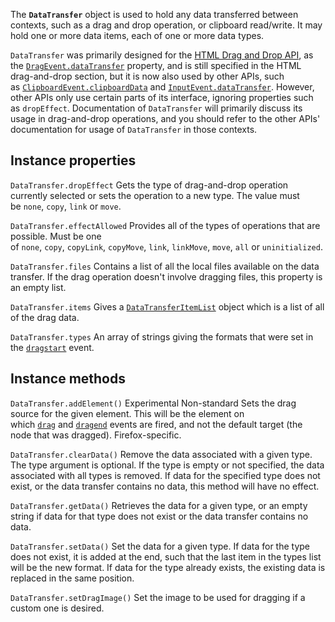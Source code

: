 The **`DataTransfer`** object is used to hold any data transferred between contexts, such as a drag and drop operation, or clipboard read/write. It may hold one or more data items, each of one or more data types.

`DataTransfer` was primarily designed for the [HTML Drag and Drop API](https://developer.mozilla.org/en-US/docs/Web/API/HTML_Drag_and_Drop_API), as the [`DragEvent.dataTransfer`](https://developer.mozilla.org/en-US/docs/Web/API/DragEvent/dataTransfer) property, and is still specified in the HTML drag-and-drop section, but it is now also used by other APIs, such as [`ClipboardEvent.clipboardData`](https://developer.mozilla.org/en-US/docs/Web/API/ClipboardEvent/clipboardData) and [`InputEvent.dataTransfer`](https://developer.mozilla.org/en-US/docs/Web/API/InputEvent/dataTransfer). However, other APIs only use certain parts of its interface, ignoring properties such as `dropEffect`. Documentation of `DataTransfer` will primarily discuss its usage in drag-and-drop operations, and you should refer to the other APIs' documentation for usage of `DataTransfer` in those contexts.
## Instance properties

`DataTransfer.dropEffect`
Gets the type of drag-and-drop operation currently selected or sets the operation to a new type. The value must be `none`, `copy`, `link` or `move`.

`DataTransfer.effectAllowed`
Provides all of the types of operations that are possible. Must be one of `none`, `copy`, `copyLink`, `copyMove`, `link`, `linkMove`, `move`, `all` or `uninitialized`.

`DataTransfer.files`
Contains a list of all the local files available on the data transfer. If the drag operation doesn't involve dragging files, this property is an empty list.

`DataTransfer.items`
Gives a [`DataTransferItemList`](https://developer.mozilla.org/en-US/docs/Web/API/DataTransferItemList) object which is a list of all of the drag data.

`DataTransfer.types`
An array of strings giving the formats that were set in the [`dragstart`](https://developer.mozilla.org/en-US/docs/Web/API/HTMLElement/dragstart_event "dragstart") event.

## Instance methods
`DataTransfer.addElement()` Experimental Non-standard
Sets the drag source for the given element. This will be the element on which [`drag`](https://developer.mozilla.org/en-US/docs/Web/API/HTMLElement/drag_event "drag") and [`dragend`](https://developer.mozilla.org/en-US/docs/Web/API/HTMLElement/dragend_event "dragend") events are fired, and not the default target (the node that was dragged). Firefox-specific.

`DataTransfer.clearData()`
Remove the data associated with a given type. The type argument is optional. If the type is empty or not specified, the data associated with all types is removed. If data for the specified type does not exist, or the data transfer contains no data, this method will have no effect.

`DataTransfer.getData()`
Retrieves the data for a given type, or an empty string if data for that type does not exist or the data transfer contains no data.

`DataTransfer.setData()`
Set the data for a given type. If data for the type does not exist, it is added at the end, such that the last item in the types list will be the new format. If data for the type already exists, the existing data is replaced in the same position.

`DataTransfer.setDragImage()`
Set the image to be used for dragging if a custom one is desired.
